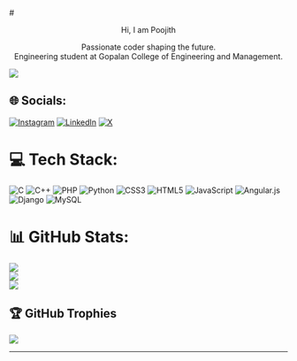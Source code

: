 #<center>Hi, I am Poojith</center>
<center>Passionate coder shaping the future.<br>Engineering student at Gopalan College of Engineering and Management.</center>

[![](https://visitcount.itsvg.in/api?id=Poojith-L&icon=0&color=0)](https://visitcount.itsvg.in)

## 🌐 Socials:
[![Instagram](https://img.shields.io/badge/Instagram-%23E4405F.svg?logo=Instagram&logoColor=white)](https://instagram.com/poojith.l) [![LinkedIn](https://img.shields.io/badge/LinkedIn-%230077B5.svg?logo=linkedin&logoColor=white)](https://www.linkedin.com/in/poojith-l-321ba3288) [![X](https://img.shields.io/badge/X-black.svg?logo=X&logoColor=white)](https://x.com/@poojith_l) 

# 💻 Tech Stack:
![C](https://img.shields.io/badge/c-%2300599C.svg?style=plastic&logo=c&logoColor=white) ![C++](https://img.shields.io/badge/c++-%2300599C.svg?style=plastic&logo=c%2B%2B&logoColor=white) ![PHP](https://img.shields.io/badge/php-%23777BB4.svg?style=plastic&logo=php&logoColor=white) ![Python](https://img.shields.io/badge/python-3670A0?style=plastic&logo=python&logoColor=ffdd54) ![CSS3](https://img.shields.io/badge/css3-%231572B6.svg?style=plastic&logo=css3&logoColor=white) ![HTML5](https://img.shields.io/badge/html5-%23E34F26.svg?style=plastic&logo=html5&logoColor=white) ![JavaScript](https://img.shields.io/badge/javascript-%23323330.svg?style=plastic&logo=javascript&logoColor=%23F7DF1E) ![Angular.js](https://img.shields.io/badge/angular.js-%23E23237.svg?style=plastic&logo=angularjs&logoColor=white) ![Django](https://img.shields.io/badge/django-%23092E20.svg?style=plastic&logo=django&logoColor=white) ![MySQL](https://img.shields.io/badge/mysql-4479A1.svg?style=plastic&logo=mysql&logoColor=white)
# 📊 GitHub Stats:
![](https://github-readme-stats.vercel.app/api?username=Poojith-L&theme=dark&hide_border=true&include_all_commits=true&count_private=true)<br/>
![](https://github-readme-streak-stats.herokuapp.com/?user=Poojith-L&theme=dark&hide_border=true)<br/>
![](https://github-readme-stats.vercel.app/api/top-langs/?username=Poojith-L&theme=dark&hide_border=true&include_all_commits=true&count_private=true&layout=compact)

## 🏆 GitHub Trophies
![](https://github-profile-trophy.vercel.app/?username=Poojith-L&theme=radical&no-frame=true&no-bg=true&margin-w=4)

---


<!-- Proudly created with GPRM ( https://gprm.itsvg.in ) -->
